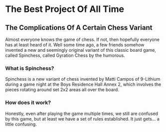 # The Best Project Of All Time
## The Complications Of A Certain Chess Variant

Almost everyone knows the game of chess. If not, then hopefully everyone has at least heard of it. Well some time ago, a few friends somehow invented a new and seemingly original variant of this classic board game, called Spinchess, called Gyration Chess by the humorous.

### What is Spinchess?

Spinchess is a new variant of chess invented by Matti Campos of 9-Lithium during a game night at the Boys Residence Hall Annex 2, which involves the pieces rotating around set 2x2 areas all over the board.

### How does it work?
Honestly, even after playing the game multiple times, we still are confused by this game, but at least we have a set of rules established. It just gets... a little confusing.
